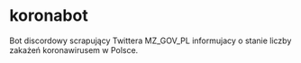 # koronabot
Bot discordowy scrapujący Twittera MZ_GOV_PL informujacy o stanie liczby zakażeń koronawirusem w Polsce.
